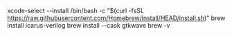 xcode-select --install
/bin/bash -c "$(curl -fsSL https://raw.githubusercontent.com/Homebrew/install/HEAD/install.sh)"
brew install icarus-verilog
brew install --cask gtkwave
brew -v
